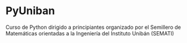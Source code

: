 # PyUniban
Curso de Python dirigido a principiantes organizado por el Semillero de Matemáticas orientadas a la Ingeniería del Instituto Unibán (SEMATI)
